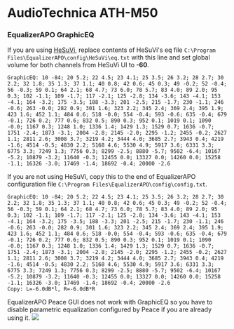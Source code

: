 # AudioTechnica ATH-M50
### EqualizerAPO GraphicEQ
If you are using [HeSuVi](https://sourceforge.net/projects/hesuvi/), replace contents of HeSuVi's eq file `C:\Program Files\EqualizerAPO\config\HeSuVi\eq.txt` with this line and set global volume for both channels from HeSuVi UI to **-60**.
```
GraphicEQ: 10 -84; 20 5.2; 22 4.5; 23 4.1; 25 3.5; 26 3.2; 28 2.7; 30 2.2; 32 1.8; 35 1.3; 37 1.1; 40 0.8; 42 0.6; 45 0.3; 49 -0.2; 52 -0.4; 56 -0.3; 59 0.1; 64 2.1; 68 4.7; 73 6.0; 78 5.7; 83 4.0; 89 2.0; 95 0.3; 102 -1.1; 109 -1.7; 117 -2.1; 125 -2.8; 134 -3.6; 143 -4.1; 153 -4.1; 164 -3.2; 175 -3.5; 188 -3.3; 201 -2.5; 215 -1.7; 230 -1.1; 246 -0.6; 263 -0.0; 282 0.9; 301 1.6; 323 2.2; 345 2.4; 369 2.4; 395 1.9; 423 1.6; 452 1.1; 484 0.6; 518 -0.0; 554 -0.4; 593 -0.6; 635 -0.4; 679 -0.1; 726 0.2; 777 0.6; 832 0.5; 890 0.3; 952 0.1; 1019 0.1; 1090 -0.0; 1167 0.3; 1248 1.0; 1336 1.4; 1429 1.3; 1529 0.7; 1636 -0.7; 1751 -2.4; 1873 -3.1; 2004 -2.8; 2145 -2.0; 2295 -1.2; 2455 -0.2; 2627 1.1; 2811 2.6; 3008 3.7; 3219 4.2; 3444 4.0; 3685 2.7; 3943 0.4; 4219 -1.6; 4514 -0.5; 4830 2.2; 5168 4.6; 5530 4.9; 5917 3.6; 6331 3.3; 6775 3.3; 7249 1.3; 7756 0.3; 8299 -2.5; 8880 -5.7; 9502 -6.4; 10167 -5.2; 10879 -3.2; 11640 -0.3; 12455 0.0; 13327 0.0; 14260 0.0; 15258 -1.1; 16326 -3.0; 17469 -1.4; 18692 -0.4; 20000 -2.6
```
If you are not using HeSuVi, copy this to the end of EqualizerAPO configuration file `C:\Program Files\EqualizerAPO\config\config.txt`.
```
GraphicEQ: 10 -84; 20 5.2; 22 4.5; 23 4.1; 25 3.5; 26 3.2; 28 2.7; 30 2.2; 32 1.8; 35 1.3; 37 1.1; 40 0.8; 42 0.6; 45 0.3; 49 -0.2; 52 -0.4; 56 -0.3; 59 0.1; 64 2.1; 68 4.7; 73 6.0; 78 5.7; 83 4.0; 89 2.0; 95 0.3; 102 -1.1; 109 -1.7; 117 -2.1; 125 -2.8; 134 -3.6; 143 -4.1; 153 -4.1; 164 -3.2; 175 -3.5; 188 -3.3; 201 -2.5; 215 -1.7; 230 -1.1; 246 -0.6; 263 -0.0; 282 0.9; 301 1.6; 323 2.2; 345 2.4; 369 2.4; 395 1.9; 423 1.6; 452 1.1; 484 0.6; 518 -0.0; 554 -0.4; 593 -0.6; 635 -0.4; 679 -0.1; 726 0.2; 777 0.6; 832 0.5; 890 0.3; 952 0.1; 1019 0.1; 1090 -0.0; 1167 0.3; 1248 1.0; 1336 1.4; 1429 1.3; 1529 0.7; 1636 -0.7; 1751 -2.4; 1873 -3.1; 2004 -2.8; 2145 -2.0; 2295 -1.2; 2455 -0.2; 2627 1.1; 2811 2.6; 3008 3.7; 3219 4.2; 3444 4.0; 3685 2.7; 3943 0.4; 4219 -1.6; 4514 -0.5; 4830 2.2; 5168 4.6; 5530 4.9; 5917 3.6; 6331 3.3; 6775 3.3; 7249 1.3; 7756 0.3; 8299 -2.5; 8880 -5.7; 9502 -6.4; 10167 -5.2; 10879 -3.2; 11640 -0.3; 12455 0.0; 13327 0.0; 14260 0.0; 15258 -1.1; 16326 -3.0; 17469 -1.4; 18692 -0.4; 20000 -2.6
Copy: L=-6.0dB*l, R=-6.0dB*R
```
EqualizerAPO Peace GUI does not work with GraphicEQ so you have to disable parametric equalization configured by Peace if you are already using it.
![](https://raw.githubusercontent.com/jaakkopasanen/AutoEq/master/results/Sonoma%20Model%20One/headphoncecom/onear/AudioTechnica%20ATH-M50/AudioTechnica%20ATH-M50.png)
